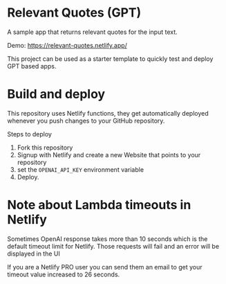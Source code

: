 # Relevant Quotes (GPT)
A sample app that returns relevant quotes for the input text.

Demo: https://relevant-quotes.netlify.app/

This project can be used as a starter template to quickly test and deploy GPT based apps.

# Build and deploy

This repository uses Netlify functions, they get automatically deployed whenever you push changes to your GitHub repository.

Steps to deploy

1. Fork this repository
2. Signup with Netlify and create a new Website that points to your repository
3. set the `OPENAI_API_KEY` environment variable
4. Deploy.

# Note about Lambda timeouts in Netlify

Sometimes OpenAI response takes more than 10 seconds which is the default timeout limit for Netlify.
Those requests will fail and an error will be displayed in the UI

If you are a Netlify PRO user you can send them an email to get your timeout value increased to 26 seconds.

